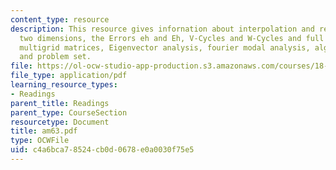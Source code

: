 ```yaml
---
content_type: resource
description: This resource gives infornation about interpolation and restriction in
  two dimensions, the Errors eh and Eh, V-Cycles and W-Cycles and full multigrid,
  multigrid matrices, Eigenvector analysis, fourier modal analysis, algebraic multigrid
  and problem set.
file: https://ol-ocw-studio-app-production.s3.amazonaws.com/courses/18-086-mathematical-methods-for-engineers-ii-spring-2006/c4a6bca78524cb0d0678e0a0030f75e5_am63.pdf
file_type: application/pdf
learning_resource_types:
- Readings
parent_title: Readings
parent_type: CourseSection
resourcetype: Document
title: am63.pdf
type: OCWFile
uid: c4a6bca7-8524-cb0d-0678-e0a0030f75e5
---
```

